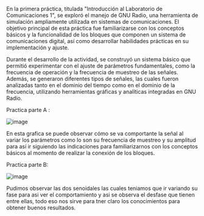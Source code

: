 En la primera práctica, titulada "Introducción al Laboratorio de Comunicaciones 1", se exploró el manejo de GNU Radio, una herramienta de simulación ampliamente utilizada en sistemas de comunicaciones. El objetivo principal de esta práctica fue familiarizarse con los conceptos básicos y la funcionalidad de los bloques que componen un sistema de comunicaciones digital, así como desarrollar habilidades prácticas en su implementación y ajuste.

Durante el desarrollo de la actividad, se construyó un sistema básico que permitió experimentar con el ajuste de parámetros fundamentales, como la frecuencia de operación y la frecuencia de muestreo de las señales. Además, se generaron diferentes tipos de señales, las cuales fueron analizadas tanto en el dominio del tiempo como en el dominio de la frecuencia, utilizando herramientas gráficas y analíticas integradas en GNU Radio.

Practica parte A :

![image](https://github.com/user-attachments/assets/3b6681ca-449a-4dfc-a0b1-b610117edb64)

En esta grafica se puede observar cómo se va comportante la señal al variar los parámetros como lo son su frecuencia de muestreo y su amplitud para así ir siguiendo las indicaciones para familiarizarnos con los conceptos básicos al momento de realizar la conexión de los bloques.









Practica parte B:

![image](https://github.com/user-attachments/assets/2fb82e21-4913-4542-b3b9-98624cc19cd9)

Pudimos observar las dos senoidales las cuales teniamos que ir variando su fase para asi ver el comportamiento y asi se observa el desfase que tienen entre ellas, todo eso nos sirve para tner claro los conocimientos para obtener buenos resultados.
